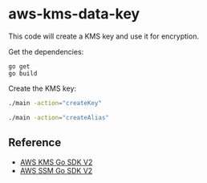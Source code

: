 # aws-kms-data-key

This code will create a KMS key and use it for encryption.

Get the dependencies:

```
go get
go build
```

Create the KMS key:

```sh
./main -action="createKey"
```

```sh
./main -action="createAlias"
```

## Reference

- [AWS KMS Go SDK V2](https://docs.aws.amazon.com/code-library/latest/ug/go_2_kms_code_examples.html)
- [AWS SSM Go SDK V2](https://github.com/awsdocs/aws-doc-sdk-examples/blob/main/gov2/ssm/PutParameter/PutParameterv2.go)
